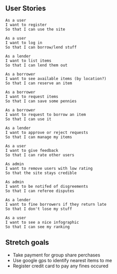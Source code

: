 ## User Stories

```
As a user
I want to register
So that I can use the site

As a user
I want to log in
So that I can borrow/lend stuff

As a lender
I want to list items
So that I can lend them out

As a borrower
I want to see available items (by location?)
So that I can reserve an item

As a borrower
I want to request items
So that I can save some pennies

As a borrower
I want to request to borrow an item
So that I can use it

As a lender
I want to approve or reject requests
So that I can manage my items

As a user
I want to give feedback
So that I can rate other users

As admin
I want to remove users with low rating
So that the site stays credible

As admin
I want to be notifed of disgreements
So that I can referee disputes

As a lender
I want to fine borrowers if they return late
So that I don't lose my stuff

As a user
I want to see a nice infographic 
So that I can see my ranking
```

## Stretch goals
- Take payment for group share perchases
- Use google gps to identify nearest items to me
- Register credit card to pay any fines occured
